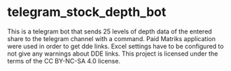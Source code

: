 # telegram_stock_depth_bot
This is a telegram bot that sends 25 levels of depth data of the entered share to the telegram channel with a command.
Paid Matriks application were used in order to get dde links.
Excel settings have to be configured to not give any warnings about DDE links.
This project is licensed under the terms of the CC BY-NC-SA 4.0 license.
